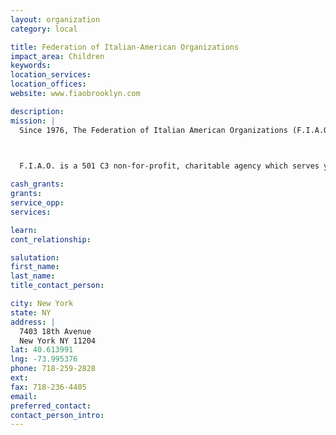 ```yaml
---
layout: organization
category: local

title: Federation of Italian-American Organizations
impact_area: Children
keywords: 
location_services: 
location_offices: 
website: www.fiaobrooklyn.com

description: 
mission: |
  Since 1976, The Federation of Italian American Organizations (F.I.A.O.) has been serving the needs of the Italian American community and the community at large of the City of New York. F.I.A.O. has been in the forefront in developing and implementing programs designed to empower people and give them the resources necessary to confront their problems.

  

  F.I.A.O. is a 501 C3 non-for-profit, charitable agency which serves youth, seniors, immigrants and the entire family unit in its two social service offices and in its twenty after- school tutorial, recreational and counseling programs.

cash_grants: 
grants: 
service_opp: 
services: 

learn: 
cont_relationship: 

salutation: 
first_name: 
last_name: 
title_contact_person: 

city: New York
state: NY
address: |
  7403 18th Avenue  
  New York NY 11204
lat: 40.613991
lng: -73.995376
phone: 718-259-2828
ext: 
fax: 718-236-4405
email: 
preferred_contact: 
contact_person_intro: 
---
```

